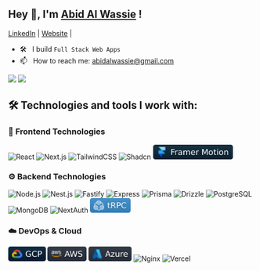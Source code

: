 ## Hey 👋, I'm [Abid Al Wassie](https://abidalwassie.me) !

[LinkedIn](https://www.linkedin.com/in/abidalwassie/) |
[Website](https://abidalwassie.netlify.app/) |
&nbsp; 
- 🛠️ &nbsp; I build `Full Stack Web Apps`
- 📫 &nbsp; How to reach me: abidalwassie@gmail.com
<div>
  <img src="https://github-readme-stats.vercel.app/api?username=abidalwassie&show_icons=true&theme=github_dark_dimmed&bg_color=151B23&hide_border=true&cache_seconds=21600" height="190">
  <img src="https://github-readme-stats.vercel.app/api/top-langs/?username=AbidAlWassie&langs_count=8&count_private=false&layout=compact&theme=github_dark_dimmed&bg_color=151B23&hide_border=true&hide=scss&cache_seconds=21600">
</div>
<div>
  <h2>🛠️ <strong>Technologies and tools I work with:</strong></h2>
  <h3>🚀 <strong>Frontend Technologies</strong></h3>
  <img src="https://img.shields.io/badge/React-20232A?style=flat&logo=react&logoColor=61DAFB" alt="React" height="30">
  <img src="https://img.shields.io/badge/Next.js-000000?style=flat&logo=next.js&logoColor=white" alt="Next.js" height="30">
  <img src="https://img.shields.io/badge/TailwindCSS-06B6D4?style=flat&logo=tailwindcss&logoColor=white" alt="TailwindCSS" height="30">
  <img src="https://img.shields.io/badge/Shadcn-000000?style=flat&logo=shadcn/ui&logoColor=white&color=353535" alt="Shadcn" height="30">
  <img src="https://raw.githubusercontent.com/vquix/svg-badges/refs/heads/main/Framer%20Motion-082234.svg" alt="Framer Motion" height="30">

  <h3>⚙️ <strong>Backend Technologies</strong></h3>
  <img src="https://img.shields.io/badge/Node.js-339933?style=flat&logo=node.js&logoColor=white" alt="Node.js" height="30">
  <img src="https://img.shields.io/badge/Nest.js-ea2860?style=flat&logo=nestjs&logoColor=white" alt="Nest.js" height="30">
  <img src="https://img.shields.io/badge/Fastify-202020?style=flat&logo=fastify&logoColor=white" alt="Fastify" height="30">
  <img src="https://img.shields.io/badge/Express-101010?style=flat&logo=express&logoColor=ddd" alt="Express" height="30">
  <img src="https://img.shields.io/badge/Prisma-2D3748?style=flat&logo=prisma&logoColor=white" alt="Prisma" height="30">
  <img src="https://img.shields.io/badge/drizzle-090909.svg?logo=drizzle&logoColor=c5f74f" alt="Drizzle" height="30">
  <img src="https://img.shields.io/badge/PostgreSQL-336791?style=flat&logo=postgresql&logoColor=white" alt="PostgreSQL" height="30">
  <img src="https://img.shields.io/badge/MongoDB-001E2B?style=flat&logo=mongodb&logoColor=00ED64" alt="MongoDB" height="30">
  <img src="https://img.shields.io/badge/OAuth-EB5424?style=flat&logo=auth0&logoColor=white" alt="NextAuth" height="30">
  <img src="https://raw.githubusercontent.com/vquix/svg-badges/refs/heads/main/tRPC-398CCB.svg" alt="tRPC" height="30">

  <h3>☁️ <strong>DevOps & Cloud</strong></h3>
  <img src="https://raw.githubusercontent.com/vquix/svg-badges/refs/heads/main/GCP-001d35.svg" alt="GCP" height="30">
  <img src="https://raw.githubusercontent.com/vquix/svg-badges/refs/heads/main/AWS-262e3b.svg" alt="AWS" height="30">
  <img src="https://raw.githubusercontent.com/vquix/svg-badges/refs/heads/main/Azure-262e3b.svg" alt="Azure" height="30">
  <img src="https://img.shields.io/badge/Nginx-009639?style=flat&logo=nginx&logoColor=white" alt="Nginx" height="30">
  <img src="https://img.shields.io/badge/Vercel-000000?style=flat&logo=vercel&logoColor=white" alt="Vercel" height="30">
</div>
